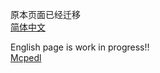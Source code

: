 原本页面已经迁移  
[简体中文](https://zh.mintraspberry.cool/rainbowpieui)

English page is work in progress!!  
[Mcpedl](https://mcpedl.com/rainbow-pie-ui-pack/)
